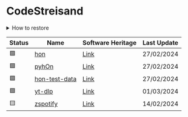 # CodeStreisand

<details><summary>How to restore</summary>

## General instructions

1. Clone the `archive` branch

```bash
git clone --branch archive https://github.com/your-username/your-repo codestreisand
```

2. Restore from bundle

```bash
git clone codestreisand/FILE.bundle
```

## Download only a specific backup

```bash
git clone --no-checkout --depth=1 --no-tags --branch archive https://github.com/your-username/your-repo codestreisand
git -C codestreisand restore --staged FILE.bundle
git -C codestreisand checkout FILE.bundle
git clone codestreisand/FILE.bundle
```

</details>

| Status | Name | Software Heritage | Last Update |
| - | - | - | - |
| 🟩 | [hon](https://github.com/Andre0512/hon) | [Link](https://archive.softwareheritage.org/browse/origin/directory/?origin_url=https://github.com/Andre0512/hon) | 27/02/2024 |
| 🟩 | [pyhOn](https://github.com/Andre0512/pyhOn) | [Link](https://archive.softwareheritage.org/browse/origin/directory/?origin_url=https://github.com/Andre0512/pyhOn) | 27/02/2024 |
| 🟩 | [hon-test-data](https://github.com/Andre0512/hon-test-data) | [Link](https://archive.softwareheritage.org/browse/origin/directory/?origin_url=https://github.com/Andre0512/hon-test-data) | 27/02/2024 |
| 🟩 | [yt-dlp](https://github.com/yt-dlp/yt-dlp) | [Link](https://archive.softwareheritage.org/browse/origin/directory/?origin_url=https://github.com/yt-dlp/yt-dlp) | 01/03/2024 |
| 🟨 | [zspotify](https://github.com/jsavargas/zspotify) | [Link](https://archive.softwareheritage.org/browse/origin/directory/?origin_url=https://github.com/jsavargas/zspotify) | 14/02/2024 |
